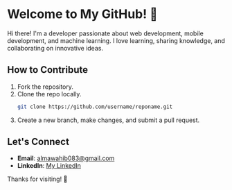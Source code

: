 # Welcome to My GitHub! 👋

Hi there! I'm a developer passionate about web development, mobile development, and machine learning. I love learning, sharing knowledge, and collaborating on innovative ideas.

## How to Contribute
1. Fork the repository.
2. Clone the repo locally.
   ```bash
   git clone https://github.com/username/reponame.git
   ```
3. Create a new branch, make changes, and submit a pull request.

## Let's Connect
- **Email**: [almawahib083@gmail.com](mailto:almawahib083@gmail.com)
- **LinkedIn**: [My LinkedIn](https://linkedin.com/in/zulfasulthany)

Thanks for visiting! 🚀
